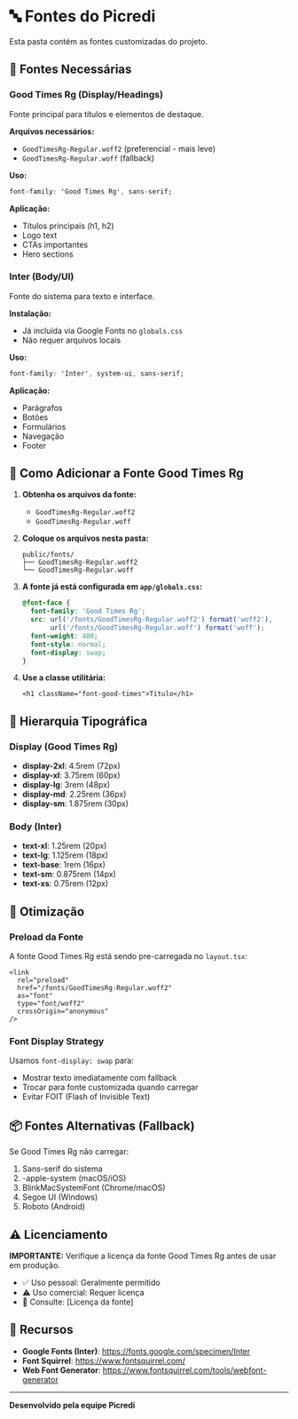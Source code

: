 # 🔤 Fontes do Picredi

Esta pasta contém as fontes customizadas do projeto.

## 📂 Fontes Necessárias

### Good Times Rg (Display/Headings)
Fonte principal para títulos e elementos de destaque.

**Arquivos necessários:**
- `GoodTimesRg-Regular.woff2` (preferencial - mais leve)
- `GoodTimesRg-Regular.woff` (fallback)

**Uso:**
```css
font-family: 'Good Times Rg', sans-serif;
```

**Aplicação:**
- Títulos principais (h1, h2)
- Logo text
- CTAs importantes
- Hero sections

### Inter (Body/UI)
Fonte do sistema para texto e interface.

**Instalação:**
- Já incluída via Google Fonts no `globals.css`
- Não requer arquivos locais

**Uso:**
```css
font-family: 'Inter', system-ui, sans-serif;
```

**Aplicação:**
- Parágrafos
- Botões
- Formulários
- Navegação
- Footer

## 📝 Como Adicionar a Fonte Good Times Rg

1. **Obtenha os arquivos da fonte:**
   - `GoodTimesRg-Regular.woff2`
   - `GoodTimesRg-Regular.woff`

2. **Coloque os arquivos nesta pasta:**
   ```
   public/fonts/
   ├── GoodTimesRg-Regular.woff2
   └── GoodTimesRg-Regular.woff
   ```

3. **A fonte já está configurada em `app/globals.css`:**
   ```css
   @font-face {
     font-family: 'Good Times Rg';
     src: url('/fonts/GoodTimesRg-Regular.woff2') format('woff2'),
          url('/fonts/GoodTimesRg-Regular.woff') format('woff');
     font-weight: 400;
     font-style: normal;
     font-display: swap;
   }
   ```

4. **Use a classe utilitária:**
   ```tsx
   <h1 className="font-good-times">Título</h1>
   ```

## 🎨 Hierarquia Tipográfica

### Display (Good Times Rg)
- **display-2xl**: 4.5rem (72px)
- **display-xl**: 3.75rem (60px)
- **display-lg**: 3rem (48px)
- **display-md**: 2.25rem (36px)
- **display-sm**: 1.875rem (30px)

### Body (Inter)
- **text-xl**: 1.25rem (20px)
- **text-lg**: 1.125rem (18px)
- **text-base**: 1rem (16px)
- **text-sm**: 0.875rem (14px)
- **text-xs**: 0.75rem (12px)

## 🔧 Otimização

### Preload da Fonte
A fonte Good Times Rg está sendo pre-carregada no `layout.tsx`:
```tsx
<link 
  rel="preload" 
  href="/fonts/GoodTimesRg-Regular.woff2" 
  as="font" 
  type="font/woff2" 
  crossOrigin="anonymous" 
/>
```

### Font Display Strategy
Usamos `font-display: swap` para:
- Mostrar texto imediatamente com fallback
- Trocar para fonte customizada quando carregar
- Evitar FOIT (Flash of Invisible Text)

## 📦 Fontes Alternativas (Fallback)

Se Good Times Rg não carregar:
1. Sans-serif do sistema
2. -apple-system (macOS/iOS)
3. BlinkMacSystemFont (Chrome/macOS)
4. Segoe UI (Windows)
5. Roboto (Android)

## ⚠️ Licenciamento

**IMPORTANTE:** Verifique a licença da fonte Good Times Rg antes de usar em produção.

- ✅ Uso pessoal: Geralmente permitido
- ⚠️ Uso comercial: Requer licença
- 📄 Consulte: [Licença da fonte]

## 🔗 Recursos

- **Google Fonts (Inter)**: https://fonts.google.com/specimen/Inter
- **Font Squirrel**: https://www.fontsquirrel.com/
- **Web Font Generator**: https://www.fontsquirrel.com/tools/webfont-generator

---

**Desenvolvido pela equipe Picredi**

